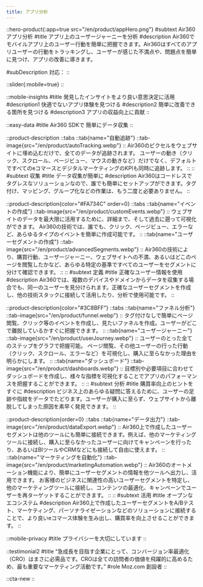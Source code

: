 ```yaml
---
title: アプリ分析
---
```


::hero-product{:app=true src="/en/product/appHero.png"}
#subtext
Air360 アプリ分析
#title
アプリ上のユーザージャーニーを分析
#description
Air360でモバイルアプリ上のユーザー行動を簡単に把握できます。Air360はすべてのアプリユーザーの行動をトラッキングし、ユーザーが感じた不満点や、問題点を簡単に見つけ、アプリの改善に導きます。

#subDescription
対応：
::

::slider{:mobile=true}
::

::mobile-insights
#title
<span class="inline-block">発見したインサイトを</span><span class="inline-block">より良い意思決定に活用</span>
#description1
快適でないアプリ体験を見つける
#description2
簡単に改善できる箇所を見つける
#description3
アプリの収益向上に貢献
::

::easy-data
#title
<span class="inline-block">Air360 SDKで</span> 
<span class="inline-block">簡単にデータ収集</span>
::

::product-description
::tabs
    ::tab{name="自動追跡"}
    ::tab-image{src="/en/product/autoTracking.webp"}
    ::
    Air360のピクセルをウェブサイトに埋め込むだけで、全てのデータが追跡されます。
    ユーザーの動き（クリック、スクロール、ページビュー、マウスの動きなど）だけでなく、デフォルトですべてのeコマースとデジタルマーケティングのKPIも同時に追跡します。
    ::
::
#subtext
収集
#title
データ収集が簡単に
#description
Air360はコードレスでタグレスなソリューションなので、誰でも簡単にセットアップができます。タグ付け、マッピング、グループ化などの作業は、もう二度と必要ありません。
::

::product-description{color="#FA734C" order=0}
::tabs
    ::tab{name="イベントの作成"}
    ::tab-image{src="/en/product/customEvents.webp"}
    ::
    ウェブサイトのデータを最大限に活用するために、詳細まで、そして過去に遡って可視化ができます。
    Air360の技術では、誰でも、クリック、ページビュー、エラーなど、あらゆるタイプのイベントを簡単に作成可能です。
    ::
    ::tab{name="ユーザーセグメントの作成"}
    ::tab-image{src="/en/product/advancedSegments.webp"}
    ::
    Air360の技術により、購買行動、ユーザージャーニー、ウェブサイトへの不満、あるいはどこのページを閲覧したかなど、あらゆる特定の基準ですべてのユーザーをセグメントに分けて確認できます。
    ::
::
#subtext
定義
#title
正確なユーザー情報を使用
#description
Air360では、複数のデバイスやドメインからデータを収集する場合でも、同一のユーザーを見分けられます。正確なユーザーセグメントを作成し、他の技術スタックに接続して活用したり、分析で使用可能です。
::

::product-description{color="#3C8BFF"}
::tabs
    ::tab{name="ファネル分析"}
    ::tab-image{src="/en/product/funnel.webp"}
    ::
    タグ付けなしで簡単にページ閲覧、クリック等のイベントを作成し、見たいファネルを作成。ユーザーがどこで離脱しているかすぐに把握できます。
    ::
    ::tab{name="ユーザージャーニー"}
    ::tab-image{src="/en/product/userJourney.webp"}
    ::
    ユーザーのとった全てのステップをグラフで把握可能。
    ページ閲覧、その他ユーザーの行った行動（クリック、スクロール、エラーなど）を可視化し、購入に至らなかった理由を明らかにします。
    ::
    ::tab{name="ダッシュボード"}
    ::tab-image{src="/en/product/dashboards.webp"}
    ::
    目標別や必要項目に合わせてダッシュボードを作成し、様々な指標を可視化することでアプリのパフォーマンスを把握することができます。
    ::
::
#subtext
分析
#title
購買率向上のヒントをすぐに
#description
ビジネス上のあらゆる疑問に答えるために、ユーザーの足跡や指紋をデータでたどります。ユーザーが購入に至らず、ウェブサイトから離脱してしまった原因を素早く発見できます。
::

::product-description{order=0}
::tabs
    ::tab{name="データ出力"}
    ::tab-image{src="/en/product/dataExport.webp"}
    ::
    Air360上で作成したユーザーセグメントは他のツールにも簡単に接続できます。例えば、他のマーケティングツールに接続し、購入に至らなかったユーザーに向けてキャンペーンを行ったり、あるいはBIツールやCRMなどにも接続して自由に使えます。
    ::
    ::tab{name="マーケティングを自動化"}
    ::tab-image{src="/en/product/marketingAutomation.webp"}
    ::
    Air360のオートメーション機能により、簡単にユーザーセグメントの情報を他ツールへ出力し、活用できます。
    お客様のビジネスに関連性の高いユーザーセグメントを特定し、他のマーケティングツールに接続し、コンテンツの最適化、キャンペーンでユーザーを再ターゲットすることができます。
    ::
::
#subtext
活用
#title
オープンなエコシステム
#description
Air360上で作成したユーザーセグメントをA/Bテスト、マーケティング、パーソナライゼーションなどのソリューションに接続することで、より良いeコマース体験を生み出し、購買率を向上させることができます。
::

::mobile-privacy
#title
プライバシーを大切にしています
::

::testimonial2
#title
“急成長を目指す企業にとって、コンバージョン率最適化（CRO）はまさに必需品です。CROは全ての訪問者の価値を飛躍的に高めるため、最も重要なマーケティング活動です。”
#role
Moz.com 創設者
::

::cta-new
::
